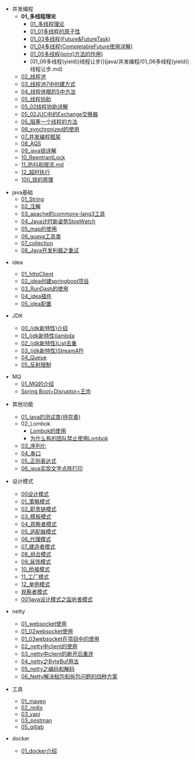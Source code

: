 
[//]: # "并发编程"
- 并发编程
  - **01_多线程理论**
    - [01_多线程理论](java/并发编程/01多线程的理论.md)
    - [01_01多线程的原子性](java/并发编程/01.0多线程原子性.md)
    - [01_03多线程(Future&FutureTask)](java/并发编程/01_02Future&FutureTask.md)
    - [01_04多线程(CompletableFuture使用详解)](java/并发编程/01_03CompletableFuture使用详解.md)
    - [01_05多线程(join()方法的作用)](java/并发编程/01_05join()方法的作用.md)
    - [01_06多线程(yield()线程让步)](java/并发编程/01_06多线程(yield()线程让步.md)
  - [02_线程池](java/并发编程/02线程池.md)  
  - [03_线程池7中创建方式](java/并发编程/03线程池7中创建方式.md)
  - [04_线程休眠的5中方法](java/并发编程/04线程休眠的5中方法.md)
  - [05_线程协助](java/并发编程/05线程协助.md)
  - [05_02线程协助详解](java/并发编程/05_02线程协助.md)
  - [05_02JUC中的Exchange交换器](java/并发编程/05_02JUC中的Exchange交换器.md)
  - [05_阻塞一个线程的方法](java/并发编程/05阻塞一个线程的方法.md)
  - [06_synchronized的使用](java/并发编程/06synchronized的使用.md)
  - [07_并发编程框架](java/并发编程/07并发编程框架.md)
  - [08_AQS](java/并发编程/08AQS.md)
  - [09_java锁详解](java/并发编程/09java锁详解.md)
  - [10_ReentrantLock](java/并发编程/10ReentrantLock.md)
  - [11_防抖和限流.md](java/并发编程/11防抖和限流.md.md)
  - [12_超时执行](java/并发编程/12超时执行.md)
  - [100_锁的原理](java/并发编程/100_锁的原理.md)


[//]: # "java基础"
- java基础
  - [01_String](java/java基础/01_String.md)
  - [02_注解](java/java基础/02_注解.md)
  - [03_apache的commons-lang3工具](java/java基础/03_apache的commons-lang3工具.md)
  - [04_Java计时新姿势StopWatch](java/java基础/04_stopWatch的使用.md)
  - [05_map的使用](java/java基础/05_map的使用.md)
  - [06_guava工具类](java/java基础/06_guava工具类.md)
  - [07_collection](java/java基础/07_collection.md)
  - [08_Java开发利器之重试](java/java基础/08_Java开发利器之重试.md)

[//]: # "idea相关的内容"
- idea
  - [01_httpClient](java/idea/01httpClient.md)
  - [02_idea创建springboot项目](java/idea/02idea创建springboot项目.md)
  - [03_RunDash的使用](java/idea/03RunDash.md)
  - [04_idea插件](java/idea/04idea插件.md)
  - [05_idea配置](java/idea/05配置.md)

- JDK
  - [00_(jdk新特性)介绍](java/jdk/00介绍.md)
  - [01_(jdk新特性)lambda](java/jdk/01lambda.md)
  - [02_(jdk新特性)List去重](java/jdk/02List去重.md) 
  - [03_(jdk新特性)StreamAPI](java/jdk/03StreamAPI.md)
  - [04_Queue](java/jdk/04Queue.md)
  - [05_反射限制](java/jdk/05反射限制.md)

[//]: # "java基础"
- MQ
  - [01_MQ的介绍](java/mq/01MQ的介绍.md)
  - [Spring Boot+Disruptor=王炸](java/mq/02Disruptor.md)


[//]: # "其他功能"
- 其他功能
  - [01_java的测试类(待完善)](java/其他/01java的测试类.md)
  - 02_Lombok
    - [Lombok的使用](java/其他/Lombok.md)
    - [为什么有的团队禁止使用Lombok](java/其他/禁止使用Lombok.md)
  - [03_序列化](java/其他/03序列化的使用.md)
  - [04_串口](java/其他/04_串口.md)
  - [05_正则表达式](java/其他/05_正则表达式.md)
  - [06_java实现文字点阵打印](java/其他/06java实现文字点阵打印.md)

- 设计模式
  - [00设计模式](java/设计模式/00快速记住23种设计模式.md)
  - [01_策略模式](java/设计模式/01策略模式.md)
  - [02_职责链模式](java/设计模式/02职责链模式.md)
  - [03_模板模式](java/设计模式/03模板模式.md)
  - [04_观察者模式](java/设计模式/04观察者模式.md)
  - [05_适配器模式](java/设计模式/05适配器模式.md)
  - [06_代理模式](java/设计模式/06代理模式.md)
  - [07_建造者模式](java/设计模式/07建造者模式.md)
  - [08_组合模式](java/设计模式/08组合模式.md)
  - [09_装饰模式](java/设计模式/09装饰模式.md)
  - [10_桥接模式](java/设计模式/10桥接模式.md)
  - [11_工厂模式](java/设计模式/11工厂模式.md)
  - [12_单例模式](java/设计模式/12单例模式.md)
  - [观察者模式](java/设计模式/观察者模式.md)
  - [001java设计模式之监听者模式](java/设计模式/001java设计模式之监听者模式.md)

- netty
  - [01_websocket使用](java/netty/webSocket.md)
  - [01_02websocket使用](java/netty/websocket2.md)
  - [01_03websocket在项目中的使用](java/netty/01_03websocket在项目中的使用.md)
  - [02_netty中client的使用](java/netty/netty_client.md)
  - [03_netty中client的断开后重连](java/netty/netty_client2.md)
  - [04_netty之ByteBuf用法](java/netty/04ByteBuf用法.md)
  - [05_netty之编码和解码](java/netty/05_netty之编码和解码.md)
  - [06_Netty解决粘包和拆包问题的四种方案](java/netty/06_Netty解决粘包和拆包问题的四种方案.md)

- 工具
  - [01_maven](java/工具/01maven.md)
  - [02_redis](java/工具/02redis.md)
  - [03_yapi](java/工具/02redis.md)
  - [03_postman](java/工具/04postman.md)
  - [05_gitlab](java/工具/05gitlab.md)

- docker
  - [01_docker介绍](java/docker/01docker介绍.md)